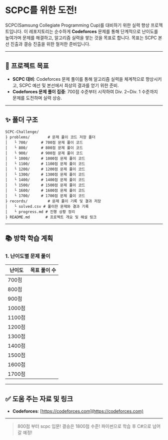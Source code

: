 # SCPC를 위한 도전!

SCPC(Samsung Collegiate Programming Cup)를 대비하기 위한 실력 향상 프로젝트입니다. 이 레포지토리는 순수하게 **Codeforces** 문제를 통해 단계적으로 난이도를 높여가며 문제를 해결하고, 알고리즘 실력을 쌓는 것을 목표로 합니다. 목표는 SCPC 본선 진출과 결승 진출을 위한 철저한 준비입니다.

---

## 🔄 프로젝트 목표
- **SCPC 대비**: Codeforces 문제 풀이를 통해 알고리즘 실력을 체계적으로 향상시키고, SCPC 예선 및 본선에서 최상의 결과를 얻기 위한 준비.
- **Codeforces 문제 풀이 집중**: 700점 수준부터 시작하여 Div. 2~Div. 1 수준까지 문제를 도전하며 실력 상승.

---

## ✨ 폴더 구조

```
SCPC-Challenge/
├️ problems/        # 문제 풀이 코드 저장 폴더
│   └️ 700/      # 700점 문제 풀이 코드
│   └️ 800/      # 800점 문제 풀이 코드
│   └️ 900/      # 900점 문제 풀이 코드
│   └️ 1000/     # 1000점 문제 풀이 코드
│   └️ 1100/     # 1100점 문제 풀이 코드
│   └️ 1200/     # 1200점 문제 풀이 코드
│   └️ 1300/     # 1300점 문제 풀이 코드
│   └️ 1400/     # 1400점 문제 풀이 코드
│   └️ 1500/     # 1500점 문제 풀이 코드
│   └️ 1600/     # 1600점 문제 풀이 코드
│   └️ 1700/     # 1700점 문제 풀이 코드
├️ records/         # 문제 풀이 기록 및 결과 저장
│   └️ solved.csv # 풀이한 문제와 결과 기록
│   └️ progress.md # 진행 상황 정리
├️ README.md       # 프로젝트 개요 및 해설 링크
```



---

## 📚 방학 학습 계획

### 1. **난이도별 문제 풀이**
| 난이도 | 목표 풀이 수 |
|--------|------------|
| 700점   |      |
| 800점   |      |
| 900점   |      |
| 1000점  |      |
| 1100점  |      |
| 1200점  |      |
| 1300점  |      |
| 1400점  |      |
| 1500점  |      |
| 1600점  |      |
| 1700점  |      |

---

## ✅ 도움 주는 자료 및 링크
- **Codeforces**: [https://codeforces.com](https://codeforces.com)
---

> 800점 부터 scpc 입문!
> 결승은 1800점 수준! 파이썬으로 학습 후 C#으로 넘어갈 예정!

